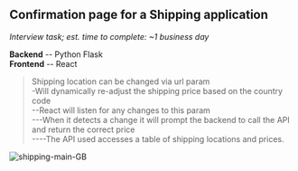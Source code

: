 ## Confirmation page for a Shipping application

*Interview task; est. time to complete: ~1 business day*

**Backend**   -- Python Flask
<br>
**Frontend**  -- React

>Shipping location can be changed via url param<br>
>-Will dynamically re-adjust the shipping price based on the country code<br>
>--React will listen for any changes to this param<br>
>---When it detects a change it will prompt the backend to call the API and return the correct price<br>
>----The API used accesses a table of shipping locations and prices.<br>

![shipping-main-GB](https://user-images.githubusercontent.com/57302739/230919917-12501275-bc01-4e9a-9f8f-edd7ab68d4cd.png)

